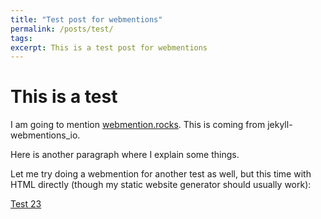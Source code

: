```yaml
---
title: "Test post for webmentions"
permalink: /posts/test/
tags: 
excerpt: This is a test post for webmentions
---
```


# This is a test
I am going to mention [webmention.rocks](https://webmention.rocks/test/11). This is coming from jekyll-webmentions_io.

Here is another paragraph where I explain some things.

Let me try doing a webmention for another test as well, but this time with HTML directly (though my static website generator should usually work):

<a href="https://webmention.rocks/test/23/page">Test 23</a>

